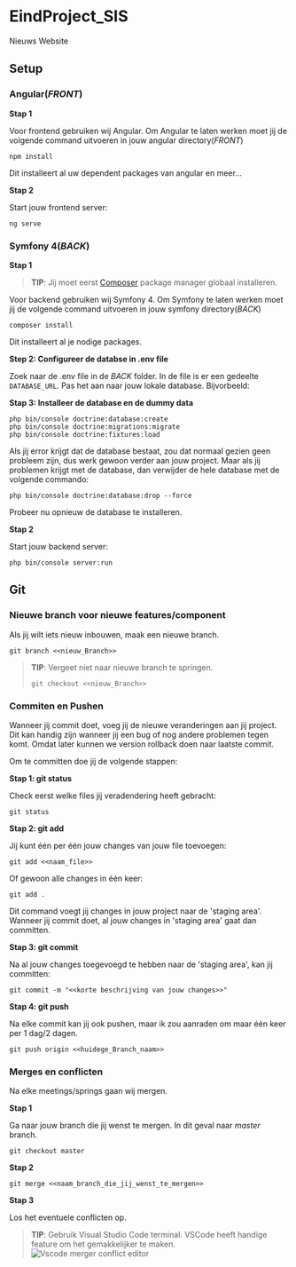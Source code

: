 # EindProject_SIS
Nieuws Website

## Setup 
### **Angular(_FRONT_)**
**Stap 1**

Voor frontend gebruiken wij Angular. Om Angular te laten werken moet jij de volgende command uitvoeren in jouw angular directory(_FRONT_)

```
npm install
```
Dit installeert al uw dependent packages van angular en meer...

**Stap 2**

Start jouw frontend server:
```
ng serve
```

### **Symfony 4(_BACK_)**
**Stap 1**
> **TIP**:
> Jij moet eerst [Composer](https://getcomposer.org/download/) package manager globaal installeren.

Voor backend gebruiken wij Symfony 4. Om Symfony te laten werken moet jij de volgende command uitvoeren in jouw symfony directory(_BACK_)
```
composer install
```
Dit installeert al je nodige packages.

**Step 2: Configureer de databse in .env file**

Zoek naar de .env file in de _BACK_ folder. In de file is er een gedeelte `DATABASE_URL`. Pas het aan naar jouw lokale database.
Bijvorbeeld:


**Stap 3: Installeer de database en de dummy data**
```
php bin/console doctrine:database:create
php bin/console doctrine:migrations:migrate
php bin/console doctrine:fixtures:load
```
Als jij error krijgt dat de database bestaat, zou dat normaal gezien geen probleem zijn, dus werk gewoon verder aan jouw project. Maar als jij problemen krijgt met de database, dan verwijder de hele database met de volgende commando:
```
php bin/console doctrine:database:drop --force
```
Probeer nu opnieuw de database te installeren.

**Stap 2**

Start jouw backend server:
```
php bin/console server:run
```

## Git

### **Nieuwe branch voor nieuwe features/component**

Als jij wilt iets nieuw inbouwen, maak een nieuwe branch. 
```Commando
git branch <<nieuw_Branch>>
```

> **TIP**:
> Vergeet niet naar nieuwe branch te springen.
> ```
> git checkout <<nieuw_Branch>>
> ```

### **Commiten en Pushen**

Wanneer jij commit doet, voeg jij de nieuwe veranderingen aan jij project. Dit kan handig zijn wanneer jij een bug of nog andere problemen tegen komt. Omdat later kunnen we version rollback doen naar laatste commit.

Om te committen doe jij de volgende stappen:

**Stap 1: git status**

Check eerst welke files jij veradendering heeft gebracht:
```
git status
```

**Stap 2: git add**

Jij kunt één per één jouw changes van jouw file toevoegen:
```
git add <<naam_file>>
```
Of gewoon alle changes in één keer:
```
git add .
```

Dit command voegt jij changes in jouw project naar de 'staging area'. Wanneer jij commit doet, al jouw changes in 'staging area' gaat dan committen.

**Stap 3: git commit**

Na al jouw changes toegevoegd te hebben naar de 'staging area', kan jij committen:
```
git commit -m "<<korte beschrijving van jouw changes>>"
```

**Stap 4: git push**

Na elke commit kan jij ook pushen, maar ik zou aanraden om maar één keer per 1 dag/2 dagen.

```
git push origin <<huidege_Branch_naam>>
```

### **Merges en conflicten**

Na elke meetings/springs gaan wij mergen. 


**Stap 1**

Ga naar jouw branch die jij wenst te mergen. In dit geval naar _master_ branch.
```
git checkout master
```

**Stap 2**

```
git merge <<naam_branch_die_jij_wenst_te_mergen>>
```

**Stap 3**

Los het eventuele conflicten op. 

> **TIP**:
> Gebruik Visual Studio Code terminal.
> VSCode heeft handige feature om het gemakkelijker te maken.
> ![Vscode merger conflict editor](https://i.stack.imgur.com/5QGkf.gif)